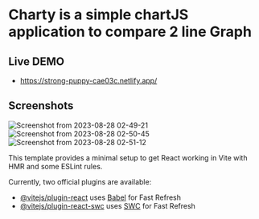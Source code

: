 # Charty is a simple chartJS application to compare 2 line Graph

## Live DEMO
* https://strong-puppy-cae03c.netlify.app/


## Screenshots
![Screenshot from 2023-08-28 02-49-21](https://github.com/singwithaashish/charty/assets/52033403/dcb8ea0a-7d84-455b-a05f-0ea7deac84d9)
![Screenshot from 2023-08-28 02-50-45](https://github.com/singwithaashish/charty/assets/52033403/71ba5633-f485-4d41-96c0-75be111876bf)
![Screenshot from 2023-08-28 02-51-12](https://github.com/singwithaashish/charty/assets/52033403/68fa015f-27aa-4504-a5c3-ea3e6d8561d5)


This template provides a minimal setup to get React working in Vite with HMR and some ESLint rules.

Currently, two official plugins are available:

- [@vitejs/plugin-react](https://github.com/vitejs/vite-plugin-react/blob/main/packages/plugin-react/README.md) uses [Babel](https://babeljs.io/) for Fast Refresh
- [@vitejs/plugin-react-swc](https://github.com/vitejs/vite-plugin-react-swc) uses [SWC](https://swc.rs/) for Fast Refresh
